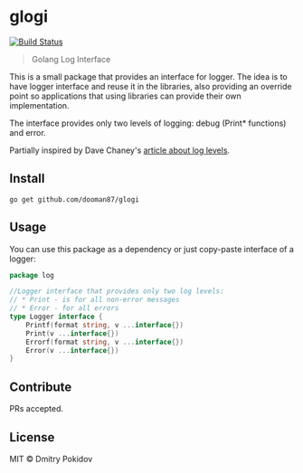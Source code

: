 # glogi

[![Build Status](https://travis-ci.org/dooman87/glogi.svg?branch=master)](https://travis-ci.org/dooman87/glogi)

> Golang Log Interface

This is a small package that provides an interface for logger. The idea is to have logger 
interface and reuse it in the libraries, also providing an override point so applications
that using libraries can provide their own implementation.

The interface provides only two levels of logging: debug (Print* functions) and error.

Partially inspired by Dave Chaney's [article about log levels](https://dave.cheney.net/2015/11/05/lets-talk-about-logging).

## Install

```
go get github.com/dooman87/glogi
```

## Usage

You can use this package as a dependency or just copy-paste interface of a logger:

```go
package log

//Logger interface that provides only two log levels:
// * Print - is for all non-error messages
// * Error - for all errors
type Logger interface {
	Printf(format string, v ...interface{})
	Print(v ...interface{})
	Errorf(format string, v ...interface{})
	Error(v ...interface{})
}
```

## Contribute

PRs accepted.

## License

MIT © Dmitry Pokidov